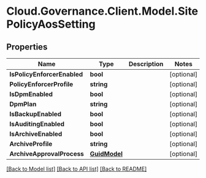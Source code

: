 # Cloud.Governance.Client.Model.SitePolicyAosSetting
## Properties

Name | Type | Description | Notes
------------ | ------------- | ------------- | -------------
**IsPolicyEnforcerEnabled** | **bool** |  | [optional] 
**PolicyEnforcerProfile** | **string** |  | [optional] 
**IsDpmEnabled** | **bool** |  | [optional] 
**DpmPlan** | **string** |  | [optional] 
**IsBackupEnabled** | **bool** |  | [optional] 
**IsAuditingEnabled** | **bool** |  | [optional] 
**IsArchiveEnabled** | **bool** |  | [optional] 
**ArchiveProfile** | **string** |  | [optional] 
**ArchiveApprovalProcess** | [**GuidModel**](GuidModel.md) |  | [optional] 

[[Back to Model list]](../README.md#documentation-for-models) [[Back to API list]](../README.md#documentation-for-api-endpoints) [[Back to README]](../README.md)

